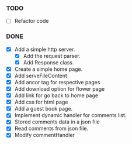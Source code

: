### TODO

  - [ ] Refactor code

### DONE

  - [x] Add a simple http server.
    - [x] Add the request parser.
    - [x] Add Response class.
  - [x] Create a simple home page.
  - [x] Add serveFileContent
  - [x] Add ancor tag for respective pages
  - [x] Add download option for flower page
  - [x] Add link for go back to home page
  - [x] Add css for html page
  - [x] Add a guest book page.
  - [x] Implement dynamic handler for comments list.
  - [x] Stored comments data in a json file
  - [x] Read comments from json file.
  - [x] Modify commentHandler 